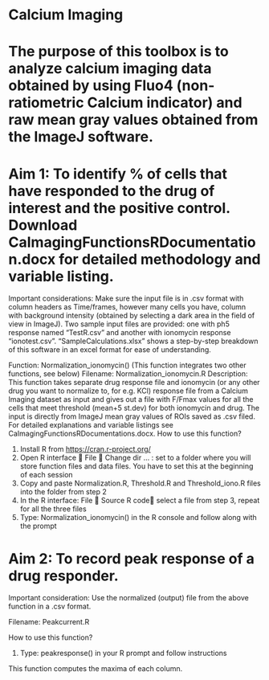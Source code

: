 # Calcium Imaging
# The purpose of this toolbox is to analyze calcium imaging data obtained by using Fluo4 (non-ratiometric Calcium indicator) and raw mean gray values obtained from the ImageJ software.

# Aim 1: To identify % of cells that have responded to the drug of interest and the positive control. Download CaImagingFunctionsRDocumentation.docx for detailed methodology and variable listing. 

Important considerations:
Make sure the input file is in .csv format with column headers as Time/frames, however many cells you have, column with background intensity (obtained by selecting a dark area in the field of view in ImageJ). 
Two sample input files are provided: one with ph5 response named “TestR.csv” and another with ionomycin response “ionotest.csv”.
“SampleCalculations.xlsx” shows a step-by-step breakdown of this software in an excel format for ease of understanding.


Function: Normalization_ionomycin() (This function integrates two other functions, see below)
Filename: Normalization_ionomycin.R
Description: This function takes separate drug response file and ionomycin (or any other drug you want to normalize to, for e.g. KCl) response file from a Calcium Imaging dataset as input and gives out a file with F/Fmax values for all the cells that meet threshold (mean+5 st.dev) for both ionomycin and drug. The input is directly from ImageJ mean gray values of ROIs saved as .csv filed.  For detailed explanations and variable listings see CaImagingFunctionsRDocumentations.docx.
How to use this function?
1.	Install R from https://cran.r-project.org/
2.	Open R interface  File  Change dir … : set to a folder where you will store function files and data files. You have to set this at the beginning of each session
3.	Copy and paste Normalization.R, Threshold.R and Threshold_iono.R files into the folder from step 2
4.	In the R interface: File  Source R code select a file from step 3, repeat for all the three files
5.	Type: Normalization_ionomycin() in the R console and follow along with the prompt

  
# Aim 2: To record peak response of a drug responder. 

Important consideration: Use the normalized (output) file from the above function in a .csv format. 

Filename: Peakcurrent.R

How to use this function?

1) Type: peakresponse() in your R prompt and follow instructions

This function computes the maxima of each column.

